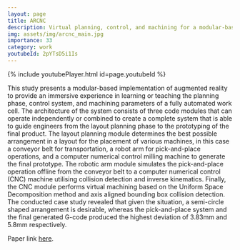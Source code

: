 ```yaml
---
layout: page
title: ARCNC
description: Virtual planning, control, and machining for a modular-based automated factory operation in an augmented reality environment
img: assets/img/arcnc_main.jpg
importance: 33
category: work
youtubeId: 2pYTsD5i1Is
--- 
```


{% include youtubePlayer.html id=page.youtubeId %}

This study presents a modular-based implementation of augmented reality to provide an immersive experience in learning or teaching the planning phase, control system, and machining parameters of a fully automated work cell. The architecture of the system consists of three code modules that can operate independently or combined to create a complete system that is able to guide engineers from the layout planning phase to the prototyping of the final product. The layout planning module determines the best possible arrangement in a layout for the placement of various machines, in this case a conveyor belt for transportation, a robot arm for pick-and-place operations, and a computer numerical control milling machine to generate the final prototype. The robotic arm module simulates the pick-and-place operation offline from the conveyor belt to a computer numerical control (CNC) machine utilising collision detection and inverse kinematics. Finally, the CNC module performs virtual machining based on the Uniform Space Decomposition method and axis aligned bounding box collision detection. The conducted case study revealed that given the situation, a semi-circle shaped arrangement is desirable, whereas the pick-and-place system and the final generated G-code produced the highest deviation of 3.83mm and 5.8mm respectively.

Paper link <a href='https://yunsuenpai.com/assets/pdf/virtualplanning.pdf'>here</a>.